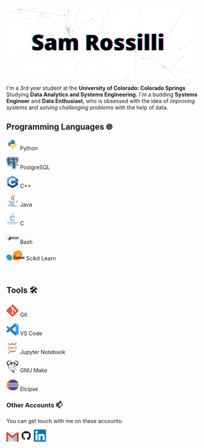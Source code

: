 [<img src="https://raw.githubusercontent.com/Sarossilli/Sarossilli/master/img/header.png" alt="HEADER">]() 

I'm a 3rd year student at the **University of Colorado: Colorado Springs** Studying **Data Analytics and Systems Engineering.** 
I'm a budding **Systems Engineer** and **Data Enthusiast**, who is obsessed with the idea of *improving systems* and *solving challenging problems* with the help of data. 

## Programming Languages 🌐

[<img src="https://raw.githubusercontent.com/github/explore/80688e429a7d4ef2fca1e82350fe8e3517d3494d/topics/python/python.png" alt="python logo" width="32">](https://www.python.org/) Python

[<img src="https://raw.githubusercontent.com/Sarossilli/Sarossilli/master/img/elephant.png" alt="PostgreSQL" width="32">](https://www.postgresql.org/) PostgreSQL

[<img src="https://raw.githubusercontent.com/github/explore/80688e429a7d4ef2fca1e82350fe8e3517d3494d/topics/cpp/cpp.png" alt="cpp logo" width="32">](https://isocpp.org/) C++

[<img src="https://raw.githubusercontent.com/github/explore/80688e429a7d4ef2fca1e82350fe8e3517d3494d/topics/java/java.png" alt="java logo" width="32">](https://www.java.com/) Java

[<img src="https://raw.githubusercontent.com/github/explore/80688e429a7d4ef2fca1e82350fe8e3517d3494d/topics/c/c.png" alt="c logo" width="32">](http://www.open-std.org/jtc1/sc22/wg14/) C

[<img src="https://raw.githubusercontent.com/github/explore/80688e429a7d4ef2fca1e82350fe8e3517d3494d/topics/bash/bash.png" alt="bash logo" width="32">](https://www.gnu.org/software/bash/) Bash

[<img src="https://raw.githubusercontent.com/Sarossilli/Sarossilli/master/img/scikit.png" alt="scikit logo" width="48">](https://scikit-learn.org/stable/index.html) Scikit Learn

<br>

## Tools 🛠️

[<img src="https://raw.githubusercontent.com/Sarossilli/Sarossilli/master/img/git.png" alt="git logo" width="32">](https://git-scm.com/) Git

[<img src="https://raw.githubusercontent.com/Sarossilli/Sarossilli/master/img/vscode.png" alt="vscode logo" width="32">](https://code.visualstudio.com/) VS Code

[<img src="https://raw.githubusercontent.com/Sarossilli/Sarossilli/master/img/jupyter_notebook.png" alt="jupyter notebook logo" width="32">](https://jupyter.org/) Jupyter Notebook

[<img src="https://raw.githubusercontent.com/Sarossilli/Sarossilli/master/img/gnu_make.png" alt="gnu make logo" width="32">](https://www.gnu.org/software/make/manual/) GNU Make

[<img src="https://raw.githubusercontent.com/Sarossilli/Sarossilli/master/img/eclipse.png" alt="eclipse logo" width="32">](https://www.eclipse.org/) Elcipse

### Other Accounts 📫
You can get touch with me on these accounts:

[<img src="https://raw.githubusercontent.com/Sarossilli/Sarossilli/master/img/gmail.png" alt="email logo" width="32">](mailto:sarossilli@gmail.com) [<img src="https://raw.githubusercontent.com/Sarossilli/Sarossilli/master/img/github.png" alt="github logo" width="32">](https://github.com/sarossilli) [<img src="https://raw.githubusercontent.com/Sarossilli/Sarossilli/master/img/linkedin.png" alt="linkedin logo" width="32">](https://www.linkedin.com/in/sarossilli/)
